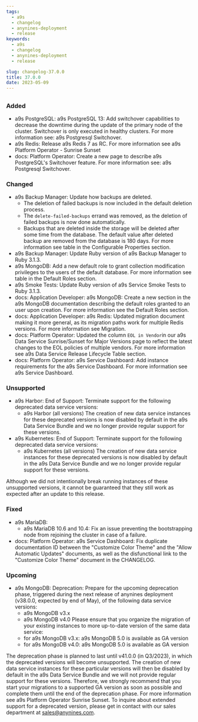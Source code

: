 ```yaml
---
tags:
  - a9s
  - changelog
  - anynines-deployment
  - release
keywords:
  - a9s
  - changelog
  - anynines-deployment
  - release

slug: changelog-37.0.0
title: 37.0.0
date: 2023-05-09
---
```


## 

### Added

- a9s PostgreSQL: a9s PostgreSQL 13: Add switchover capabilities to decrease the downtime during the update of the
  primary node of the cluster. Switchover is only executed in healthy clusters. For more information see:
  a9s Postgresql Switchover.
- a9s Redis: Release a9s Redis 7 as RC. For more information see
  a9s Platform Operator - Sunrise Sunset
- docs: Platform Operator: Create a new page to describe a9s PostgreSQL's Switchover feature.
  For more information see: a9s Postgresql Switchover.

### Changed

- a9s Backup Manager: Update how backups are deleted.
  * The deletion of failed backups is now included in the default deletion process.
  * The `delete-failed-backups` errand was removed, as the deletion of failed backups is now done automatically.
  * Backups that are deleted inside the storage will be deleted after some time from the database.
    The default value after deleted backup are removed from the database is 180 days.
    For more information see table in the
    Configurable Properties
    section.
- a9s Backup Manager: Update Ruby version of a9s Backup Manager to Ruby 3.1.3.
- a9s MongoDB: Add a new default role to grant collection modification privileges to the users of the default database.
  For more information see table in the
  Default Roles section.
- a9s Smoke Tests: Update Ruby version of a9s Service Smoke Tests to Ruby 3.1.3.
- docs: Application Developer: a9s MongoDB: Create a new section in the a9s MongoDB documentation describing the default
  roles granted to an user upon creation. For more information see the
  Default Roles section.
- docs: Application Developer: a9s Redis: Updated migration document making it more general, as its migration paths work
  for multiple Redis versions. For more information see Migration.
- docs: Platform Operator: Updated the column `EOL in Vendor`in our a9s Data Service Sunrise/Sunset for Major Versions
  page to reflect the latest changes to the EOL policies of multiple vendors. For more information see
  a9s Data Service Release Lifecycle Table
  section.
- docs: Platform Operator: a9s Service Dashboard: Add instance requirements for the a9s Service Dashboard.
  For more information see a9s Service Dashboard.

### Unsupported

- a9s Harbor: End of Support: Terminate support for the following deprecated data service versions:
  * a9s Harbor (all versions)
  The creation of new data service instances for these deprecated versions is now disabled by default in the a9s Data
  Service Bundle and we no longer provide regular support for these versions.
- a9s Kubernetes: End of Support: Terminate support for the following deprecated data service versions:
  * a9s Kubernetes (all versions)
  The creation of new data service instances for these deprecated versions is now disabled by default in the a9s Data
  Service Bundle and we no longer provide regular support for these versions.

Although we did not intentionally break running instances of these unsupported versions, it cannot be guaranteed that
they still work as expected after an update to this release.

### Fixed

- a9s MariaDB:
  * a9s MariaDB 10.6 and 10.4: Fix an issue preventing the bootstrapping node from rejoining the cluster in case of a
    failure.
- docs: Platform Operator: a9s Service Dashboard: Fix duplicate documentation ID between the "Customize Color Theme" and
  the "Allow Automatic Updates" documents, as well as the disfunctional link to the "Customize Color Theme" document in
  the CHANGELOG.

### Upcoming

- a9s MongoDB: Deprecation: Prepare for the upcoming deprecation phase, triggered during the next release of anynines
  deployment (v38.0.0, expected by end of May), of the following data service versions:
  * a9s MongoDB v3.x
  * a9s MongoDB v4.0
  Please ensure that you organize the migration of your existing instances to more up-to-date version of the same
  data service:
  * for a9s MongoDB v3.x: a9s MongoDB 5.0 is available as GA version
  * for a9s MongoDB v4.0: a9s MongoDB 5.0 is available as GA version

The deprecation phase is planned to last until v41.0.0 (in Q3/2023), in which the deprecated versions will become
unsupported. The creation of new data service instances for these particular versions will then be disabled by
default in the a9s Data Service Bundle and we will not provide regular support for these versions. Therefore, we
strongly recommend that you start your migrations to a supported GA version as soon as possible and complete them
until the end of the deprecation phase.
For more information see a9s Platform Operator Sunrise Sunset.
To inquire about extended support for a deprecated version, please get in contact with our sales department at
sales@anynines.com.



